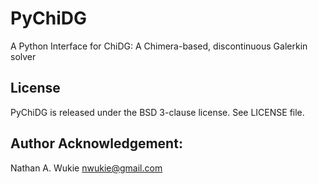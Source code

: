 # PyChiDG


A Python Interface for ChiDG: A Chimera-based, discontinuous Galerkin solver


## License
PyChiDG is released under the BSD 3-clause license. See LICENSE file.



## Author Acknowledgement:
Nathan A. Wukie   <nwukie@gmail.com>











